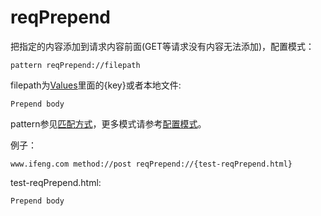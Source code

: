 # reqPrepend

把指定的内容添加到请求内容前面(GET等请求没有内容无法添加)，配置模式：

	pattern reqPrepend://filepath
	
filepath为[Values](http://local.whistlejs.com/#values)里面的{key}或者本地文件:

	Prepend body

pattern参见[匹配方式](../pattern.html)，更多模式请参考[配置模式](../mode.html)。

例子：

	www.ifeng.com method://post reqPrepend://{test-reqPrepend.html}
	

test-reqPrepend.html:

	Prepend body
	